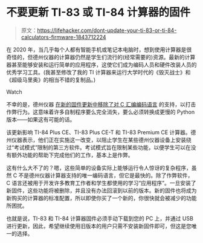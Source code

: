 # 不要更新 TI-83 或 TI-84 计算器的固件

> 原文：<https://lifehacker.com/dont-update-your-ti-83-or-ti-84-calculators-firmware-1843712224>

在 2020 年，当几乎每个人都有智能手机或笔记本电脑时，想到使用计算器是很奇怪的，但德州仪器的计算器仍然是学生们流行的(经常需要的)资源。最新的计算器甚至能够安装和运行简单的应用程序，这使它们成为编码人员和硬件改装人员的优秀学习工具。(我甚至修改了我的 TI 计算器来运行大学时代的《毁灭战士》和《超级马里奥》的相当不错的复制品。)

Watch

不幸的是，德州仪器 [在新的固件更新中移除了对 C 汇编编码语言](https://www.cemetech.net/forum/viewtopic.php?t=16652&start=0&postdays=0&postorder=asc&highlight=) 的支持，以打击作弊行为。这意味着许多自制程序要么完全消失，要么必须转换成更慢的 Python 版本——如果这有可能的话。

该更新影响 TI-84 Plus CE、TI-83 Plus CE-T 和 TI-83 Premium CE 计算器。德州仪器表示，他们正在实施这一改变，以阻止学生在某些德州仪器设备上安装绕过“考试模式”限制的第三方软件。考试模式旨在限制某些功能，以便学生可以在没有额外功能的帮助下完成他们的工作，基本上是作弊。

这有什么大不了的？嗯，这些简单的设备实际上能够运行令人惊讶的复杂程序，虽然 C 不是德州仪器计算器支持的唯一编码语言，但它是最快的。除了作弊软件，C 语言还被用于开发许多教育工作者和学生都使用的学习“应用程序”。一旦安装了新固件，这些功能将被删除，并且没有办法回滚到以前的版本。新的固件也将成为新购买的计算器的标准配置，所以即使你买了一个新的，你很快就会被减少的功能所困扰。

也就是说，TI-83 和 TI-84 计算器固件必须手动下载到您的 PC 上，并通过 USB 进行更新，因此，希望继续使用旧版本的用户只需不安装新固件即可，但这是您唯一的选择。